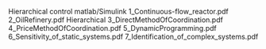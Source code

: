 Hierarchical control matlab/Simulink
1_Continuous-flow_reactor.pdf	
2_OilRefinery.pdf	Hierarchical 
3_DirectMethodOfCoordination.pdf
4_PriceMethodOfCoordination.pdf	
5_DynamicProgramming.pdf
6_Sensitivity_of_static_systems.pdf	
7_Identification_of_complex_systems.pdf
